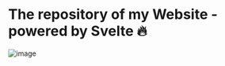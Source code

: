 # The repository of my Website - powered by Svelte 🔥
![image](https://user-images.githubusercontent.com/60541979/151800405-98e6e54b-2dd3-4125-99b3-e5cb4ea17b25.png)
